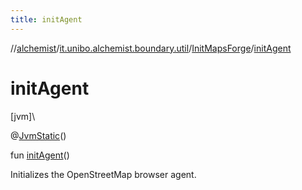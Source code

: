 ```yaml
---
title: initAgent
---
```

//[alchemist](../../../index.html)/[it.unibo.alchemist.boundary.util](../index.html)/[InitMapsForge](index.html)/[initAgent](init-agent.html)



# initAgent



[jvm]\




@[JvmStatic](https://kotlinlang.org/api/latest/jvm/stdlib/kotlin.jvm/-jvm-static/index.html)()



fun [initAgent](init-agent.html)()



Initializes the OpenStreetMap browser agent.




